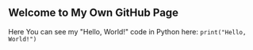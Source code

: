 ## Welcome to My Own GitHub Page

Here You can see my "Hello, World!" code in Python here:
`print("Hello, World!")`
